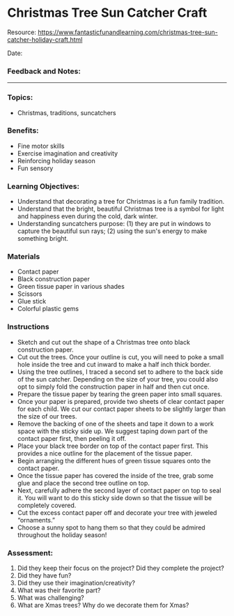 # Christmas Tree Sun Catcher Craft

Resource: https://www.fantasticfunandlearning.com/christmas-tree-sun-catcher-holiday-craft.html

Date: 

### Feedback and Notes:



------

### Topics: 

* Christmas, traditions, suncatchers

### Benefits: 

* Fine motor skills
* Exercise imagination and creativity
* Reinforcing holiday season
* Fun sensory

### Learning Objectives:

* Understand that decorating a tree for Christmas is a fun family tradition.
* Understand that the bright, beautiful Christmas tree is a symbol for light and happiness even during the cold, dark winter.
* Understanding suncatchers purpose: (1) they are put in windows to capture the beautiful sun rays; (2) using the sun's energy to make something bright.

### Materials

- Contact paper
- Black construction paper
- Green tissue paper in various shades
- Scissors
- Glue stick
- Colorful plastic gems

### Instructions

- Sketch and cut out the shape of a Christmas tree onto black construction paper.
- Cut out the trees. Once your outline is cut, you will need to poke a small hole inside the tree and cut inward to make a half inch thick border.
- Using the tree outlines, I traced a second set to adhere to the back side of the sun catcher. Depending on the size of your tree, you could also opt to simply fold the construction paper in half and then cut once.
- Prepare the tissue paper by tearing the green paper into small squares.
- Once your paper is prepared, provide two sheets of clear contact paper for each child. We cut our contact paper sheets to be slightly larger than the size of our trees.
- Remove the backing of one of the sheets and tape it down to a work space with the sticky side up. We suggest taping down part of the contact paper first, then peeling it off.
- Place your black tree border on top of the contact paper first. This provides a nice outline for the placement of the tissue paper.
- Begin arranging the different hues of green tissue squares onto the contact paper.
- Once the tissue paper has covered the inside of the tree, grab some glue and place the second tree outline on top.
- Next, carefully adhere the second layer of contact paper on top to seal it. You will want to do this sticky side down so that the tissue will be completely covered.
- Cut the excess contact paper off and decorate your tree with jeweled “ornaments.”
- Choose a sunny spot to hang them so that they could be admired throughout the holiday season!

### Assessment:

1. Did they keep their focus on the project? Did they complete the project?
2. Did they have fun?
3. Did they use their imagination/creativity?
4. What was their favorite part?
5. What was challenging?
6. What are Xmas trees? Why do we decorate them for Xmas?